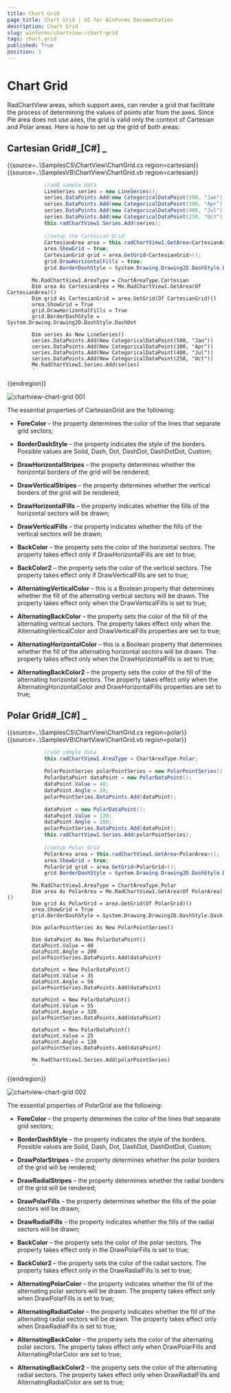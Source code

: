 ```yaml
---
title: Chart Grid
page_title: Chart Grid | UI for WinForms Documentation
description: Chart Grid
slug: winforms/chartview-/chart-grid
tags: chart,grid
published: True
position: 3
---
```


# Chart Grid



RadChartView areas, which support axes, can render a grid that facilitate the process of determining the values 
      	of points afar from the axes. Since Pie area does not use axes, the grid is valid only the context of Cartesian and Polar areas.
      	Here is how to set up the grid of both areas:
      

## Cartesian Grid#_[C#] _

	



{{source=..\SamplesCS\ChartView\ChartGrid.cs region=cartesian}} 
{{source=..\SamplesVB\ChartView\ChartGrid.vb region=cartesian}} 

````C#
            //add sample data
            LineSeries series = new LineSeries();
            series.DataPoints.Add(new CategoricalDataPoint(500, "Jan"));
            series.DataPoints.Add(new CategoricalDataPoint(300, "Apr"));
            series.DataPoints.Add(new CategoricalDataPoint(400, "Jul"));
            series.DataPoints.Add(new CategoricalDataPoint(250, "Oct"));
            this.radChartView1.Series.Add(series);
            
            //setup the Cartesian Grid
            CartesianArea area = this.radChartView1.GetArea<CartesianArea>();
            area.ShowGrid = true;
            CartesianGrid grid = area.GetGrid<CartesianGrid>();
            grid.DrawHorizontalFills = true;
            grid.BorderDashStyle = System.Drawing.Drawing2D.DashStyle.DashDot;
````
````VB.NET
        Me.RadChartView1.AreaType = ChartAreaType.Cartesian
        Dim area As CartesianArea = Me.RadChartView1.GetArea(Of CartesianArea)()
        Dim grid As CartesianGrid = area.GetGrid(Of CartesianGrid)()
        area.ShowGrid = True
        grid.DrawHorizontalFills = True
        grid.BorderDashStyle = System.Drawing.Drawing2D.DashStyle.DashDot

        Dim series As New LineSeries()
        series.DataPoints.Add(New CategoricalDataPoint(500, "Jan"))
        series.DataPoints.Add(New CategoricalDataPoint(300, "Apr"))
        series.DataPoints.Add(New CategoricalDataPoint(400, "Jul"))
        series.DataPoints.Add(New CategoricalDataPoint(250, "Oct"))
        Me.RadChartView1.Series.Add(series)
        '
````

{{endregion}} 


![chartview-chart-grid 001](images/chartview-chart-grid001.png)

The essential properties of CartesianGrid are the following:

* __ForeColor__ – the property determines the color of the lines that separate grid sectors;

* __BorderDashStyle__ – the property indicates the style of the borders. Possible values are Solid, Dash, Dot, DashDot, DashDotDot, Custom;

* __DrawHorizontalStripes__ – the property determines whether the horizontal borders of the grid will be rendered;

* __DrawVerticalStripes__ – the property determines whether the vertical borders of the grid will be rendered; 

* __DrawHorizontalFills__ – the property indicates whether the fills of the horizontal sectors will be drawn;

* __DrawVerticalFills__ – the property indicates whether the fills of the vertical sectors will be drawn;

* __BackColor__ – the property sets the color of the horizontal sectors. The property takes effect only if DrawHorizontalFills are set to true;

* __BackColor2__ – the property sets the color of the vertical sectors. The property takes effect only if DrawVerticalFills are set to true;

* __AlternatingVerticalColor__ – this is a Boolean property that determines whether the fill of the alternating vertical sectors will be drawn. The property takes effect only when the DrawVerticalFills is set to true;

* __AlternatingBackColor__ – the property sets the color of the fill of the alternating vertical sectors. The property takes effect only when the AlternatingVerticalColor and DrawVerticalFills properties are set to true;

* __AlternatingHorizontalColor__ – this is a Boolean property that determines whether the fill of the alternating horizontal sectors will be drawn. The property takes effect only when the DrawHorizontalFills is set to true;

* __AlternatingBackColor2__ – the property sets the color of the fill of the alternating horizontal sectors. The property takes effect only when the AlternatingHorizontalColor and DrawHorizontalFills properties are set to true;

## Polar Grid#_[C#] _

	



{{source=..\SamplesCS\ChartView\ChartGrid.cs region=polar}} 
{{source=..\SamplesVB\ChartView\ChartGrid.vb region=polar}} 

````C#
            //add sample data
            this.radChartView1.AreaType = ChartAreaType.Polar;
            
            PolarPointSeries polarPointSeries = new PolarPointSeries();
            PolarDataPoint dataPoint = new PolarDataPoint();
            dataPoint.Value = 40;
            dataPoint.Angle = 20;
            polarPointSeries.DataPoints.Add(dataPoint);

            dataPoint = new PolarDataPoint();
            dataPoint.Value = 120;
            dataPoint.Angle = 180;
            polarPointSeries.DataPoints.Add(dataPoint);
            this.radChartView1.Series.Add(polarPointSeries);
            
            //setup Polar Grid
            PolarArea area = this.radChartView1.GetArea<PolarArea>();
            area.ShowGrid = true;
            PolarGrid grid = area.GetGrid<PolarGrid>();
            grid.BorderDashStyle = System.Drawing.Drawing2D.DashStyle.Dash;
````
````VB.NET
        Me.RadChartView1.AreaType = ChartAreaType.Polar
        Dim area As PolarArea = Me.RadChartView1.GetArea(Of PolarArea)()
        Dim grid As PolarGrid = area.GetGrid(Of PolarGrid)()
        area.ShowGrid = True
        grid.BorderDashStyle = System.Drawing.Drawing2D.DashStyle.Dash

        Dim polarPointSeries As New PolarPointSeries()

        Dim dataPoint As New PolarDataPoint()
        dataPoint.Value = 40
        dataPoint.Angle = 200
        polarPointSeries.DataPoints.Add(dataPoint)

        dataPoint = New PolarDataPoint()
        dataPoint.Value = 35
        dataPoint.Angle = 50
        polarPointSeries.DataPoints.Add(dataPoint)

        dataPoint = New PolarDataPoint()
        dataPoint.Value = 55
        dataPoint.Angle = 320
        polarPointSeries.DataPoints.Add(dataPoint)

        dataPoint = New PolarDataPoint()
        dataPoint.Value = 25
        dataPoint.Angle = 130
        polarPointSeries.DataPoints.Add(dataPoint)

        Me.RadChartView1.Series.Add(polarPointSeries)
        '
````

{{endregion}} 


![chartview-chart-grid 002](images/chartview-chart-grid002.png)

The essential properties of PolarGrid are the following:

* __ForeColor__ – the property determines the color of the lines that separate grid sectors;

* __BorderDashStyle__ – the property indicates the style of the borders. Possible values are Solid, Dash, Dot, DashDot, DashDotDot, Custom;

* __DrawPolarStripes__ – the property determines whether the polar borders of the grid will be rendered;

* __DrawRadialStripes__ – the property determines whether the radial borders of the grid will be rendered; 

* __DrawPolarFills__ – the property determines whether the fills of the polar sectors will be drawn;

* __DrawRadialFills__ – the property indicates whether the fills of the radial sectors will be drawn;

* __BackColor__ – the property sets the color of the polar sectors. The property takes effect only in the DrawPolarFills is set to true;

* __BackColor2__ – the property sets the color of the radial sectors. The property takes effect only in the DrawRadialFills is set to true;

* __AlternatingPolarColor__ – the property indicates whether the fill of the alternating polar sectors will be drawn. The property takes effect only when DrawPolarFills is set to true;

* __AlternatingRadialColor__ – the property indicates whether the fill of the alternating radial sectors will be drawn. The property takes effect only when DrawRadialFills is set to true;

* __AlternatingBackColor__ – the property sets the color of the alternating polar sectors. The property takes effect only when DrawPolarFills and AlternatingPolarColor are set to true;

* __AlternatingBackColor2__ – the property sets the color of the alternating radial sectors. The property takes effect only when DrawRadialFills and AlternatingRadialColor are set to true;
